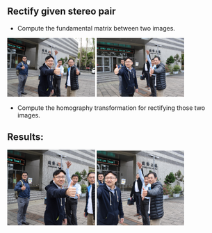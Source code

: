 ## Rectify given stereo pair 

- Compute the fundamental matrix between two images.

<img src="https://github.com/CP-TSAI/Computer-Vision/raw/master/cv_pic/DSC_1365.JPG" width="40%" height="40%"> <img src="https://github.com/CP-TSAI/Computer-Vision/raw/master/cv_pic/DSC_1370.JPG" width="40%" height="40%"> 

- Compute the homography transformation for rectifying those two images.

## Results:
<img src="https://github.com/CP-TSAI/Computer-Vision/raw/master/cv_pic/ll.png" width="40%" height="40%"> <img src="https://github.com/CP-TSAI/Computer-Vision/raw/master/cv_pic/rr.png" width="40%" height="40%"> 
